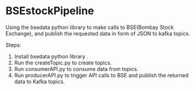 # BSEstockPipeline

Using the bsedata python library to make calls to BSE(Bombay Stock Exchange), and publish the requested data in form of JSON to kafka topics.

Steps:

1) Install bsedata python library .
2) Run the createTopic.py to create topics.
3) Run consumerAPI.py to consume data from topics.
4) Run producerAPI.py to trigger API calls to BSE and publish the returned data to Kafka topics.
